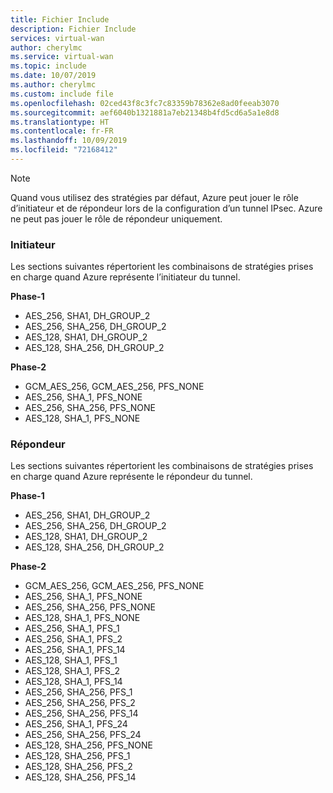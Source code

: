 ```yaml
---
title: Fichier Include
description: Fichier Include
services: virtual-wan
author: cherylmc
ms.service: virtual-wan
ms.topic: include
ms.date: 10/07/2019
ms.author: cherylmc
ms.custom: include file
ms.openlocfilehash: 02ced43f8c3fc7c83359b78362e8ad0feeab3070
ms.sourcegitcommit: aef6040b1321881a7eb21348b4fd5cd6a5a1e8d8
ms.translationtype: HT
ms.contentlocale: fr-FR
ms.lasthandoff: 10/09/2019
ms.locfileid: "72168412"
---
```

>[!NOTE]
>Quand vous utilisez des stratégies par défaut, Azure peut jouer le rôle d’initiateur et de répondeur lors de la configuration d’un tunnel IPsec. Azure ne peut pas jouer le rôle de répondeur uniquement.
>

### <a name="initiator"></a>Initiateur

Les sections suivantes répertorient les combinaisons de stratégies prises en charge quand Azure représente l’initiateur du tunnel.

**Phase-1**

* AES_256, SHA1, DH_GROUP_2
* AES_256, SHA_256, DH_GROUP_2
* AES_128, SHA1, DH_GROUP_2
* AES_128, SHA_256, DH_GROUP_2

**Phase-2**

* GCM_AES_256, GCM_AES_256, PFS_NONE
* AES_256, SHA_1, PFS_NONE
* AES_256, SHA_256, PFS_NONE
* AES_128, SHA_1, PFS_NONE

### <a name="responder"></a>Répondeur

Les sections suivantes répertorient les combinaisons de stratégies prises en charge quand Azure représente le répondeur du tunnel.

**Phase-1**

* AES_256, SHA1, DH_GROUP_2
* AES_256, SHA_256, DH_GROUP_2
* AES_128, SHA1, DH_GROUP_2
* AES_128, SHA_256, DH_GROUP_2

**Phase-2**

* GCM_AES_256, GCM_AES_256, PFS_NONE
* AES_256, SHA_1, PFS_NONE
* AES_256, SHA_256, PFS_NONE
* AES_128, SHA_1, PFS_NONE
* AES_256, SHA_1, PFS_1
* AES_256, SHA_1, PFS_2
* AES_256, SHA_1, PFS_14
* AES_128, SHA_1, PFS_1
* AES_128, SHA_1, PFS_2
* AES_128, SHA_1, PFS_14
* AES_256, SHA_256, PFS_1
* AES_256, SHA_256, PFS_2
* AES_256, SHA_256, PFS_14
* AES_256, SHA_1, PFS_24
* AES_256, SHA_256, PFS_24
* AES_128, SHA_256, PFS_NONE
* AES_128, SHA_256, PFS_1
* AES_128, SHA_256, PFS_2
* AES_128, SHA_256, PFS_14